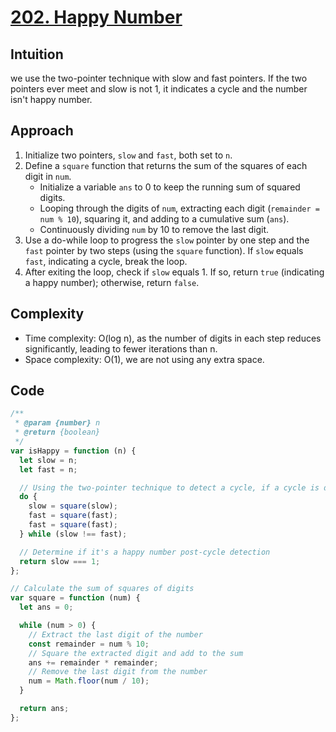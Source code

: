 # [202. Happy Number](https://leetcode.com/problems/happy-number/description/)

## Intuition

we use the two-pointer technique with slow and fast pointers. If the two pointers ever meet and slow is not 1, it indicates a cycle and the number isn't happy number.

## Approach

1. Initialize two pointers, `slow` and `fast`, both set to `n`.
2. Define a `square` function that returns the sum of the squares of each digit in `num`.
   - Initialize a variable `ans` to 0 to keep the running sum of squared digits.
   - Looping through the digits of `num`, extracting each digit (`remainder = num % 10`), squaring it, and adding to a cumulative sum (`ans`).
   - Continuously dividing `num` by 10 to remove the last digit.
3. Use a do-while loop to progress the `slow` pointer by one step and the `fast` pointer by two steps (using the `square` function). If `slow` equals `fast`, indicating a cycle, break the loop.
4. After exiting the loop, check if `slow` equals 1. If so, return `true` (indicating a happy number); otherwise, return `false`.

## Complexity

- Time complexity: O(log n), as the number of digits in each step reduces significantly, leading to fewer iterations than n.
- Space complexity: O(1), we are not using any extra space.

## Code

```javascript
/**
 * @param {number} n
 * @return {boolean}
 */
var isHappy = function (n) {
  let slow = n;
  let fast = n;

  // Using the two-pointer technique to detect a cycle, if a cycle is detected, exit the loop.
  do {
    slow = square(slow);
    fast = square(fast);
    fast = square(fast);
  } while (slow !== fast);

  // Determine if it's a happy number post-cycle detection
  return slow === 1;
};

// Calculate the sum of squares of digits
var square = function (num) {
  let ans = 0;

  while (num > 0) {
    // Extract the last digit of the number
    const remainder = num % 10;
    // Square the extracted digit and add to the sum
    ans += remainder * remainder;
    // Remove the last digit from the number
    num = Math.floor(num / 10);
  }

  return ans;
};
```
